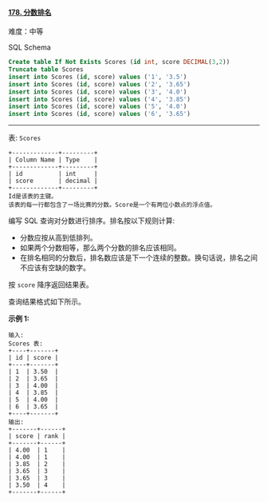 ﻿#### [178\. 分数排名](https://leetcode.cn/problems/rank-scores/)

难度：中等

SQL Schema
```sql
Create table If Not Exists Scores (id int, score DECIMAL(3,2))
Truncate table Scores
insert into Scores (id, score) values ('1', '3.5')
insert into Scores (id, score) values ('2', '3.65')
insert into Scores (id, score) values ('3', '4.0')
insert into Scores (id, score) values ('4', '3.85')
insert into Scores (id, score) values ('5', '4.0')
insert into Scores (id, score) values ('6', '3.65')
```

___

表: `Scores`

```
+-------------+---------+
| Column Name | Type    |
+-------------+---------+
| id          | int     |
| score       | decimal |
+-------------+---------+
Id是该表的主键。
该表的每一行都包含了一场比赛的分数。Score是一个有两位小数点的浮点值。
```

编写 SQL 查询对分数进行排序。排名按以下规则计算:
-   分数应按从高到低排列。
-   如果两个分数相等，那么两个分数的排名应该相同。
-   在排名相同的分数后，排名数应该是下一个连续的整数。换句话说，排名之间不应该有空缺的数字。

按 `score` 降序返回结果表。

查询结果格式如下所示。

**示例 1:**

```
输入: 
Scores 表:
+----+-------+
| id | score |
+----+-------+
| 1  | 3.50  |
| 2  | 3.65  |
| 3  | 4.00  |
| 4  | 3.85  |
| 5  | 4.00  |
| 6  | 3.65  |
+----+-------+
输出: 
+-------+------+
| score | rank |
+-------+------+
| 4.00  | 1    |
| 4.00  | 1    |
| 3.85  | 2    |
| 3.65  | 3    |
| 3.65  | 3    |
| 3.50  | 4    |
+-------+------+
```
